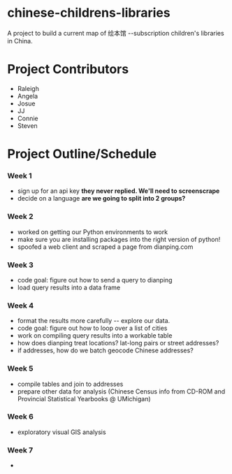 # chinese-childrens-libraries
A project to build a current map of 绘本馆 --subscription children's libraries in China.

# Project Contributors
* Raleigh
* Angela
* Josue
* JJ
* Connie
* Steven

# Project Outline/Schedule
### Week 1
* sign up for an api key
**they never replied.  We'll need to screenscrape**
* decide on a language
**are we going to split into 2 groups?**


### Week 2
* worked on getting our Python environments to work
* make sure you are installing packages into the right version of python!
* spoofed a web client and scraped a page from dianping.com

### Week 3 
* code goal: figure out how to send a query to dianping
* load query results into a data frame

### Week 4
* format the results more carefully -- explore our data.
* code goal: figure out how to loop over a list of cities
* work on compiling query results into a workable table
* how does dianping treat locations?  lat-long pairs or street addresses?
* if addresses, how do we batch geocode Chinese addresses?

### Week 5
* compile tables and join to addresses
* prepare other data for analysis (Chinese Census info from CD-ROM and Provincial Statistical Yearbooks @ UMichigan) 

### Week 6
* exploratory visual GIS analysis

### Week 7
* 
